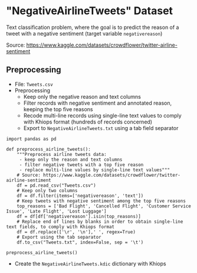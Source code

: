 # "NegativeAirlineTweets" Dataset
Text classification problem, where the goal is to predict the reason of a tweet with a negative sentiment (target variable `negativereason`)

Source: https://www.kaggle.com/datasets/crowdflower/twitter-airline-sentiment

## Preprocessing
- File: `Tweets.csv`
- Preprocessing
  - Keep only the negative reason and text columns
  - Filter records with negative sentiment and annotated reason, keeping the top five reasons
  - Recode multi-line records using single-line text values to comply with Khiops format (hundreds of records concerned)
  - Export to `NegativeAirlineTweets.txt` using a tab field separator
```
import pandas as pd

def preprocess_airline_tweets():
    """Preprocess airline tweets data:
     - keep only the reason and text columns
     - filter negative tweets with a top five reason
     - replace multi-line values by single-line text values"""
    # Source: https://www.kaggle.com/datasets/crowdflower/twitter-airline-sentiment
    df = pd.read_csv("Tweets.csv")
    # Keep only two columns
    df = df.filter(items=['negativereason', 'text'])
    # Keep tweets with negative sentiment among the top five reasons
    top_reasons = ['Bad Flight', 'Cancelled Flight', 'Customer Service Issue', 'Late Flight', 'Lost Luggage']
    df = df[df['negativereason'].isin(top_reasons)]
    # Replace end of lines by blanks in order to obtain single-line text fields, to comply with Khiops format
    df = df.replace(['\r', '\n'],' ', regex=True)
    # Export using the tab separator
    df.to_csv("Tweets.txt", index=False, sep = '\t')

preprocess_airline_tweets()
```
- Create the `NegativeAirlineTweets.kdic` dictionary with Khiops
